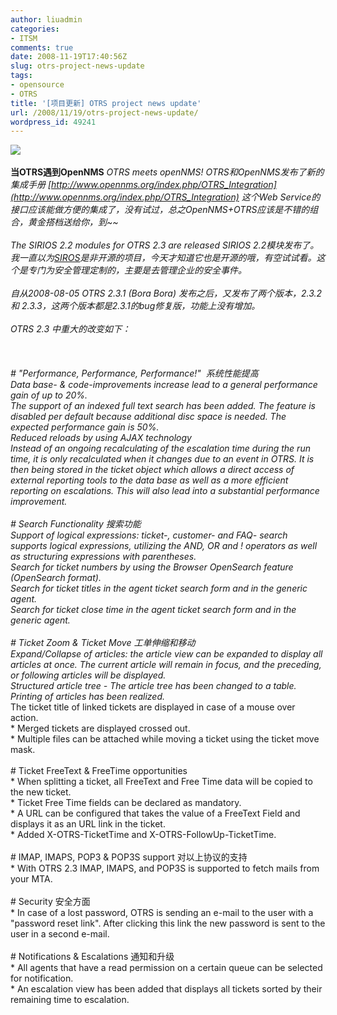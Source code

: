 ```yaml
---
author: liuadmin
categories:
- ITSM
comments: true
date: 2008-11-19T17:40:56Z
slug: otrs-project-news-update
tags:
- opensource
- OTRS
title: '[项目更新] OTRS project news update'
url: /2008/11/19/otrs-project-news-update/
wordpress_id: 49241
---
```


[![](http://www.otrs.com/uploads/pics/otrs_download_01.jpg)](http://www.otrs.org/)<br /><br />**当OTRS遇到OpenNMS** **OTRS meets openNMS! **OTRS和OpenNMS发布了新的集成手册  [http://www.opennms.org/index.php/OTRS_Integration](http://www.opennms.org/index.php/OTRS_Integration) 这个Web Service的接口应该能做方便的集成了，没有试过，总之OpenNMS+OTRS应该是不错的组合，黄金搭档送给你，到~~<br /><br />**The SIRIOS 2.2 modules for OTRS 2.3 are released **SIRIOS 2.2模块发布了。我一直以为[SIROS](http://www.otrs.com/en/produkte/sirios/)是非开源的项目，今天才知道它也是开源的哦，有空试试看。这个是专门为安全管理定制的，主要是去管理企业的安全事件。<br /><br />自从2008-08-05   **OTRS 2.3.1 (Bora Bora) **发布之后，又发布了两个版本，2.3.2  和 2.3.3，这两个版本都是2.3.1的bug修复版，功能上没有增加。<br /><br />OTRS 2.3 中重大的改变如下：<br /><br /><!--more--><br /><br /># "Performance, Performance, Performance!"  系统性能提高<br />* Data base- & code-improvements increase lead to a general performance gain of up to 20%.<br />* The support of an indexed full text search has been added. The feature is disabled per default because additional disc space is needed. The expected performance gain is 50%.<br />* Reduced reloads by using AJAX technology<br />* Instead of an ongoing recalculating of the escalation time during the run time, it is only recalculated when it changes due to an event in OTRS. It is then being stored in the ticket object which allows a direct access of external reporting tools to the data base as well as a more efficient reporting on escalations. This will also lead into a substantial performance improvement.<br /><br /># Search Functionality 搜索功能<br />* Support of logical expressions: ticket-, customer- and FAQ- search supports logical expressions, utilizing the AND, OR and ! operators as well as structuring expressions with parentheses.<br />* Search for ticket numbers by using the Browser OpenSearch feature (OpenSearch format).<br />* Search for ticket titles in the agent ticket search form and in the generic agent.<br />* Search for ticket close time in the agent ticket search form and in the generic agent.<br /><br /># Ticket Zoom & Ticket Move 工单伸缩和移动<br />* Expand/Collapse of articles: the article view can be expanded to display all articles at once. The current article will remain in focus, and the preceding, or following articles will be displayed.<br />* Structured article tree - The article tree has been changed to a table.<br />* Printing of articles has been realized.<br />* The ticket title of linked tickets are displayed in case of a mouse over action.<br />* Merged tickets are displayed crossed out.<br />* Multiple files can be attached while moving a ticket using the ticket move mask.<br /><br /># Ticket FreeText & FreeTime opportunities<br />* When splitting a ticket, all FreeText and Free Time data will be copied to the new ticket.<br />* Ticket Free Time fields can be declared as mandatory.<br />* A URL can be configured that takes the value of a FreeText Field and displays it as an URL link in the ticket.<br />* Added X-OTRS-TicketTime and X-OTRS-FollowUp-TicketTime.<br /><br /># IMAP, IMAPS, POP3 & POP3S support 对以上协议的支持<br />* With OTRS 2.3 IMAP, IMAPS, and POP3S is supported to fetch mails from your MTA.<br /><br /># Security 安全方面<br />* In case of a lost password, OTRS is sending an e-mail to the user with a "password reset link". After clicking this link the new password is sent to the user in a second e-mail.<br /><br /># Notifications & Escalations 通知和升级<br />* All agents that have a read permission on a certain queue can be selected for notification.<br />* An escalation view has been added that displays all tickets sorted by their remaining time to escalation.
